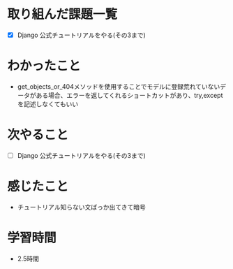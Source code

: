 # 取り組んだ課題一覧

- [x]  Django 公式チュートリアルをやる(その3まで)

# わかったこと

- get_objects_or_404メソッドを使用することでモデルに登録荒れていないデータがある場合、エラーを返してくれるショートカットがあり、try,exceptを記述しなくてもいい

# 次やること

- [ ] Django 公式チュートリアルをやる(その3まで)

# 感じたこと

- チュートリアル知らない文ばっか出てきて暗号

# 学習時間

- 2.5時間